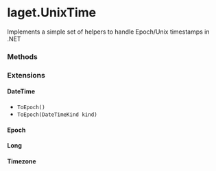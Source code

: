 ﻿# laget.UnixTime
Implements a simple set of helpers to handle Epoch/Unix timestamps in .NET


### Methods
### Extensions
#### DateTime
* `ToEpoch()`
* `ToEpoch(DateTimeKind kind)`

#### Epoch
#### Long
#### Timezone